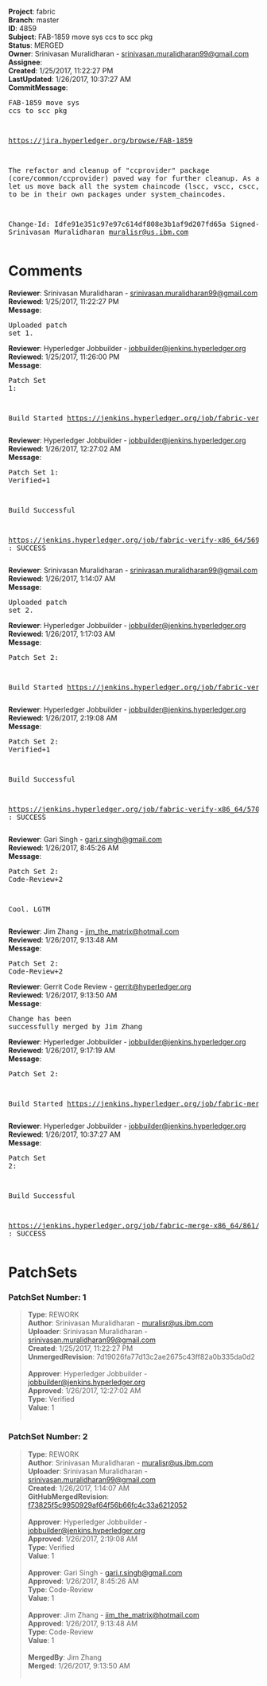 <strong>Project</strong>: fabric<br><strong>Branch</strong>: master<br><strong>ID</strong>: 4859<br><strong>Subject</strong>: FAB-1859 move sys ccs to scc pkg<br><strong>Status</strong>: MERGED<br><strong>Owner</strong>: Srinivasan Muralidharan - srinivasan.muralidharan99@gmail.com<br><strong>Assignee</strong>:<br><strong>Created</strong>: 1/25/2017, 11:22:27 PM<br><strong>LastUpdated</strong>: 1/26/2017, 10:37:27 AM<br><strong>CommitMessage</strong>:<br><pre>FAB-1859 move sys ccs to scc pkg

https://jira.hyperledger.org/browse/FAB-1859

The refactor and cleanup of "ccprovider" package
(core/common/ccprovider) paved way for further cleanup.
As a first step let us move back all the system chaincode (lscc,
vscc, cscc, qscc, escc) to be in their own packages under system_chaincodes.

Change-Id: Idfe91e351c97e97c614df808e3b1af9d207fd65a
Signed-off-by: Srinivasan Muralidharan <muralisr@us.ibm.com>
</pre><h1>Comments</h1><strong>Reviewer</strong>: Srinivasan Muralidharan - srinivasan.muralidharan99@gmail.com<br><strong>Reviewed</strong>: 1/25/2017, 11:22:27 PM<br><strong>Message</strong>: <pre>Uploaded patch set 1.</pre><strong>Reviewer</strong>: Hyperledger Jobbuilder - jobbuilder@jenkins.hyperledger.org<br><strong>Reviewed</strong>: 1/25/2017, 11:26:00 PM<br><strong>Message</strong>: <pre>Patch Set 1:

Build Started https://jenkins.hyperledger.org/job/fabric-verify-x86_64/5699/</pre><strong>Reviewer</strong>: Hyperledger Jobbuilder - jobbuilder@jenkins.hyperledger.org<br><strong>Reviewed</strong>: 1/26/2017, 12:27:02 AM<br><strong>Message</strong>: <pre>Patch Set 1: Verified+1

Build Successful 

https://jenkins.hyperledger.org/job/fabric-verify-x86_64/5699/ : SUCCESS</pre><strong>Reviewer</strong>: Srinivasan Muralidharan - srinivasan.muralidharan99@gmail.com<br><strong>Reviewed</strong>: 1/26/2017, 1:14:07 AM<br><strong>Message</strong>: <pre>Uploaded patch set 2.</pre><strong>Reviewer</strong>: Hyperledger Jobbuilder - jobbuilder@jenkins.hyperledger.org<br><strong>Reviewed</strong>: 1/26/2017, 1:17:03 AM<br><strong>Message</strong>: <pre>Patch Set 2:

Build Started https://jenkins.hyperledger.org/job/fabric-verify-x86_64/5708/</pre><strong>Reviewer</strong>: Hyperledger Jobbuilder - jobbuilder@jenkins.hyperledger.org<br><strong>Reviewed</strong>: 1/26/2017, 2:19:08 AM<br><strong>Message</strong>: <pre>Patch Set 2: Verified+1

Build Successful 

https://jenkins.hyperledger.org/job/fabric-verify-x86_64/5708/ : SUCCESS</pre><strong>Reviewer</strong>: Gari Singh - gari.r.singh@gmail.com<br><strong>Reviewed</strong>: 1/26/2017, 8:45:26 AM<br><strong>Message</strong>: <pre>Patch Set 2: Code-Review+2

Cool.  LGTM</pre><strong>Reviewer</strong>: Jim Zhang - jim_the_matrix@hotmail.com<br><strong>Reviewed</strong>: 1/26/2017, 9:13:48 AM<br><strong>Message</strong>: <pre>Patch Set 2: Code-Review+2</pre><strong>Reviewer</strong>: Gerrit Code Review - gerrit@hyperledger.org<br><strong>Reviewed</strong>: 1/26/2017, 9:13:50 AM<br><strong>Message</strong>: <pre>Change has been successfully merged by Jim Zhang</pre><strong>Reviewer</strong>: Hyperledger Jobbuilder - jobbuilder@jenkins.hyperledger.org<br><strong>Reviewed</strong>: 1/26/2017, 9:17:19 AM<br><strong>Message</strong>: <pre>Patch Set 2:

Build Started https://jenkins.hyperledger.org/job/fabric-merge-x86_64/861/</pre><strong>Reviewer</strong>: Hyperledger Jobbuilder - jobbuilder@jenkins.hyperledger.org<br><strong>Reviewed</strong>: 1/26/2017, 10:37:27 AM<br><strong>Message</strong>: <pre>Patch Set 2:

Build Successful 

https://jenkins.hyperledger.org/job/fabric-merge-x86_64/861/ : SUCCESS</pre><h1>PatchSets</h1><h3>PatchSet Number: 1</h3><blockquote><strong>Type</strong>: REWORK<br><strong>Author</strong>: Srinivasan Muralidharan - muralisr@us.ibm.com<br><strong>Uploader</strong>: Srinivasan Muralidharan - srinivasan.muralidharan99@gmail.com<br><strong>Created</strong>: 1/25/2017, 11:22:27 PM<br><strong>UnmergedRevision</strong>: 7d19026fa77d13c2ae2675c43ff82a0b335da0d2<br><br><strong>Approver</strong>: Hyperledger Jobbuilder - jobbuilder@jenkins.hyperledger.org<br><strong>Approved</strong>: 1/26/2017, 12:27:02 AM<br><strong>Type</strong>: Verified<br><strong>Value</strong>: 1<br><br></blockquote><h3>PatchSet Number: 2</h3><blockquote><strong>Type</strong>: REWORK<br><strong>Author</strong>: Srinivasan Muralidharan - muralisr@us.ibm.com<br><strong>Uploader</strong>: Srinivasan Muralidharan - srinivasan.muralidharan99@gmail.com<br><strong>Created</strong>: 1/26/2017, 1:14:07 AM<br><strong>GitHubMergedRevision</strong>: [f73825f5c9950929af64f56b66fc4c33a6212052](https://github.com/hyperledger/fabric/commit/f73825f5c9950929af64f56b66fc4c33a6212052)<br><br><strong>Approver</strong>: Hyperledger Jobbuilder - jobbuilder@jenkins.hyperledger.org<br><strong>Approved</strong>: 1/26/2017, 2:19:08 AM<br><strong>Type</strong>: Verified<br><strong>Value</strong>: 1<br><br><strong>Approver</strong>: Gari Singh - gari.r.singh@gmail.com<br><strong>Approved</strong>: 1/26/2017, 8:45:26 AM<br><strong>Type</strong>: Code-Review<br><strong>Value</strong>: 1<br><br><strong>Approver</strong>: Jim Zhang - jim_the_matrix@hotmail.com<br><strong>Approved</strong>: 1/26/2017, 9:13:48 AM<br><strong>Type</strong>: Code-Review<br><strong>Value</strong>: 1<br><br><strong>MergedBy</strong>: Jim Zhang<br><strong>Merged</strong>: 1/26/2017, 9:13:50 AM<br><br></blockquote>